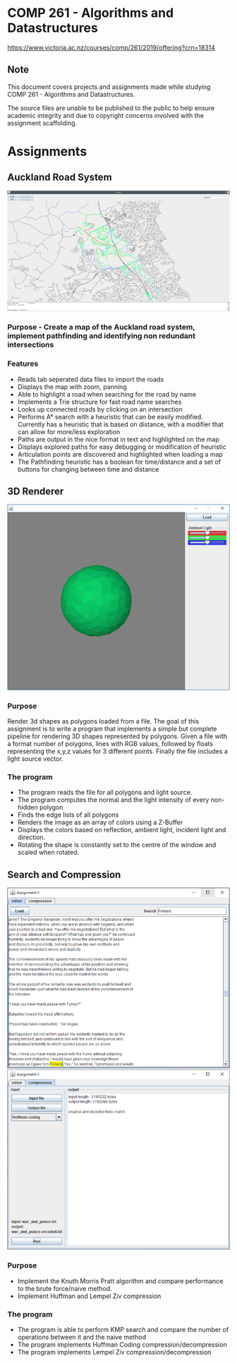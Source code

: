 # COMP 261 - Algorithms and Datastructures
https://www.victoria.ac.nz/courses/comp/261/2019/offering?crn=18314

## Note
This document covers projects and assignments made while studying COMP 261 - Algorithms and Datastructures. 

The source files are unable to be published to the public to help ensure academic integrity and due to copyright concerns involved with the assignment scaffolding.

# Assignments 

## Auckland Road System
![Screenshot from image](docs/AucklandRoads-screenshot-01.png)
### Purpose - Create a map of the Auckland road system, implement pathfinding and identifying non redundant intersections

### Features
+ Reads tab seperated data files to import the roads
+ Displays the map with zoom, panning
+ Able to highlight a road when searching for the road by name
+ Implements a Trie structure for fast road name searches
+ Looks up connected roads by clicking on an intersection
+ Performs A* search with a heuristic that can be easily modified. Currently has a heuristic that is based on distance, with a modifier that can allow for more/less exploration
+ Paths are output in the nice format in text and highlighted on the map
+ Displays explored paths for easy debugging or modification of heuristic
+ Articulation points are discovered and highlighted when loading a map
+ The Pathfinding heuristic has a boolean for time/distance and a set of buttons for changing between time and distance


## 3D Renderer
![Screenshot from image](docs/3dRenderer-screenshot-01.png)
### Purpose
Render 3d shapes as polygons loaded from a file. The goal of this assignment is to write a program that implements a simple but complete pipeline for rendering 3D shapes represented by polygons. Given a file with a format number of polygons, lines with RGB values, followed by floats representing the x,y,z values for 3 different points. Finally the file includes a light source vector.

### The program
+ The program reads the file for all polygons and light source.
+ The program computes the normal and the light intensity of every non-hidden polygon
+ Finds the edge lists of all polygons
+ Renders the image as an array of colors using a Z-Buffer
+ Displays the colors based on reflection, ambient light, incident light and direction.
+ Rotating the shape is constantly set to the centre of the window and scaled when rotated.


## Search and Compression
![Screenshot from image](docs/SearchAndCompression-screenshot-01.png)
![Screenshot from image](docs/SearchAndCompression-screenshot-02.png)
### Purpose
+ Implement the Knuth Morris Pratt algorithm and compare performance to the brute force/naive method. 
+ Implement Huffman and Lempel Ziv  compression

### The program
+ The program is able to perform KMP search and compare the number of operations between it and the naive method 
+ The program implements Huffman Coding compression/decompression
+ The program implements Lempel Ziv compression/decompression
